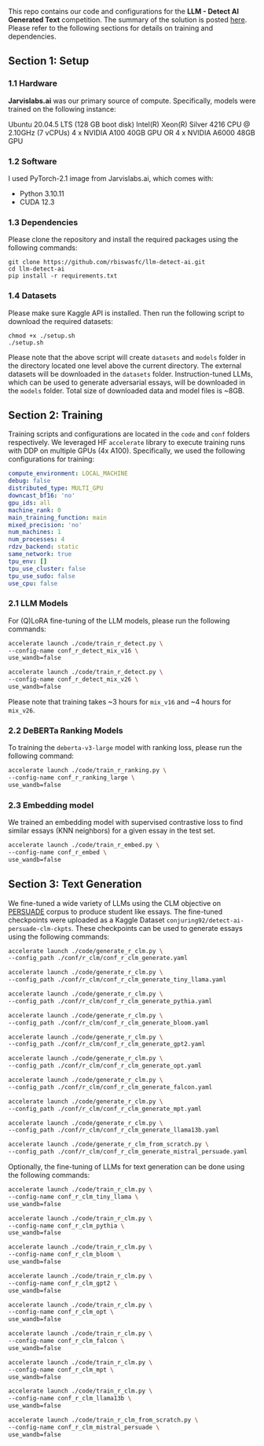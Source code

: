This repo contains our code and configurations for the **LLM - Detect AI Generated Text** competition. The summary of the solution is posted [here](https://www.kaggle.com/competitions/llm-detect-ai-generated-text/discussion/470121). Please refer to the following sections for details on training and dependencies. 

## Section 1: Setup
### 1.1 Hardware
**Jarvislabs.ai** was our primary source of compute. Specifically, models were trained on the following instance:

Ubuntu 20.04.5 LTS (128 GB boot disk)
Intel(R) Xeon(R) Silver 4216 CPU @ 2.10GHz (7 vCPUs)
4 x NVIDIA A100 40GB GPU OR 4 x NVIDIA A6000 48GB GPU

### 1.2 Software
I used PyTorch-2.1 image from Jarvislabs.ai, which comes with:

* Python 3.10.11
* CUDA 12.3

### 1.3 Dependencies
Please clone the repository and install the required packages using the following commands:

```
git clone https://github.com/rbiswasfc/llm-detect-ai.git
cd llm-detect-ai
pip install -r requirements.txt
```

### 1.4 Datasets

Please make sure Kaggle API is installed. Then run the following script to download the required datasets:

```
chmod +x ./setup.sh
./setup.sh
```

Please note that the above script will create `datasets` and `models` folder in the directory located one level above the current directory. The external datasets will be downloaded in the `datasets` folder. Instruction-tuned LLMs, which can be used to generate adversarial essays, will be downloaded in the `models` folder. Total size of downloaded data and model files is ~8GB. 

## Section 2: Training
Training scripts and configurations are located in the `code` and `conf` folders respectively. We leveraged HF `accelerate` library to execute training runs with DDP on multiple GPUs (4x A100). Specifically, we used the following configurations for training:

```yaml
compute_environment: LOCAL_MACHINE                                            
debug: false                                                                           
distributed_type: MULTI_GPU
downcast_bf16: 'no'
gpu_ids: all
machine_rank: 0
main_training_function: main
mixed_precision: 'no'
num_machines: 1
num_processes: 4
rdzv_backend: static
same_network: true
tpu_env: []
tpu_use_cluster: false
tpu_use_sudo: false
use_cpu: false
```

### 2.1 LLM Models
For (Q)LoRA fine-tuning of the LLM models, please run the following commands:

```bash
accelerate launch ./code/train_r_detect.py \
--config-name conf_r_detect_mix_v16 \
use_wandb=false
```

```bash
accelerate launch ./code/train_r_detect.py \
--config-name conf_r_detect_mix_v26 \
use_wandb=false
```

Please note that training takes ~3 hours for `mix_v16` and ~4 hours for `mix_v26`.

### 2.2 DeBERTa Ranking Models

To training the `deberta-v3-large` model with ranking loss, please run the following command:

```bash
accelerate launch ./code/train_r_ranking.py \
--config-name conf_r_ranking_large \
use_wandb=false
```

### 2.3 Embedding model

We trained an embedding model with supervised contrastive loss to find similar essays (KNN neighbors) for a given essay in the test set.

```bash
accelerate launch ./code/train_r_embed.py \
--config-name conf_r_embed \
use_wandb=false
```

## Section 3: Text Generation

We fine-tuned a wide variety of LLMs using the CLM objective on [PERSUADE](https://www.kaggle.com/datasets/nbroad/persaude-corpus-2) corpus to produce student like essays. The fine-tuned checkpoints were uploaded as a Kaggle Dataset `conjuring92/detect-ai-persuade-clm-ckpts`. These checkpoints can be used to generate essays using the following commands:

```bash
accelerate launch ./code/generate_r_clm.py \
--config_path ./conf/r_clm/conf_r_clm_generate.yaml

accelerate launch ./code/generate_r_clm.py \
--config_path ./conf/r_clm/conf_r_clm_generate_tiny_llama.yaml

accelerate launch ./code/generate_r_clm.py \
--config_path ./conf/r_clm/conf_r_clm_generate_pythia.yaml

accelerate launch ./code/generate_r_clm.py \
--config_path ./conf/r_clm/conf_r_clm_generate_bloom.yaml

accelerate launch ./code/generate_r_clm.py \
--config_path ./conf/r_clm/conf_r_clm_generate_gpt2.yaml

accelerate launch ./code/generate_r_clm.py \
--config_path ./conf/r_clm/conf_r_clm_generate_opt.yaml

accelerate launch ./code/generate_r_clm.py \
--config_path ./conf/r_clm/conf_r_clm_generate_falcon.yaml

accelerate launch ./code/generate_r_clm.py \
--config_path ./conf/r_clm/conf_r_clm_generate_mpt.yaml

accelerate launch ./code/generate_r_clm.py \
--config_path ./conf/r_clm/conf_r_clm_generate_llama13b.yaml

accelerate launch ./code/generate_r_clm_from_scratch.py \
--config_path ./conf/r_clm/conf_r_clm_generate_mistral_persuade.yaml
```

Optionally, the fine-tuning of LLMs for text generation can be done using the following commands:

```bash
accelerate launch ./code/train_r_clm.py \
--config-name conf_r_clm_tiny_llama \
use_wandb=false

accelerate launch ./code/train_r_clm.py \
--config-name conf_r_clm_pythia \
use_wandb=false

accelerate launch ./code/train_r_clm.py \
--config-name conf_r_clm_bloom \
use_wandb=false

accelerate launch ./code/train_r_clm.py \
--config-name conf_r_clm_gpt2 \
use_wandb=false

accelerate launch ./code/train_r_clm.py \
--config-name conf_r_clm_opt \
use_wandb=false

accelerate launch ./code/train_r_clm.py \
--config-name conf_r_clm_falcon \
use_wandb=false

accelerate launch ./code/train_r_clm.py \
--config-name conf_r_clm_mpt \
use_wandb=false

accelerate launch ./code/train_r_clm.py \
--config-name conf_r_clm_llama13b \
use_wandb=false

accelerate launch ./code/train_r_clm_from_scratch.py \
--config-name conf_r_clm_mistral_persuade \
use_wandb=false
```
